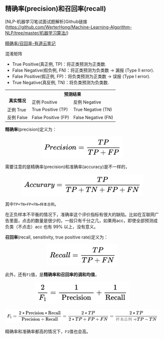 ## 精确率(precision)和召回率(recall)

[NLP-机器学习笔试面试题解析]Github链接(https://github.com/WerterHong/Machine-Learning-Algorithm-NLP/tree/master/机器学习算法/)

[精确率/召回率-有道云笔记](http://note.youdao.com/noteshare?id=eb84a293592d2639dab29e205fdd3895&sub=B21FA6BC931C4836A9D3EA0E6DABAAF6)

混淆矩阵

- True Positive(真正例, TP)：将正类预测为正类数.
- False Negative(假负例, FN)：将正类预测为负类数 → 漏报 (Type II error).
- False Positive(假正例, FP)：将负类预测为正类数 → 误报 (Type I error).
- True Negative(真反例, TN)：将负类预测为负类数.

<p align="center">
<table>
  <tr>
    <th rowspan="2"><br>真实情况</th>
    <th colspan="2">预测结果</th>
  </tr>
  <tr>
    <td>正例 Positive</td>
    <td>反例 Negative</td>
  </tr>
  <tr>
    <td>正例 True</td>
    <td>True Positive (TP)</td>
    <td>True Negative (TN)</td>
  </tr>
  <tr>
    <td>反例 False</td>
    <td>False Positive (FP)</td>
    <td>False Negative (FN)</td>
  </tr>
</table>
</p>

**精确率**(precision)定义为：

<p align="center">
<img src="../img/P-R-F1/PRF1-1.png" />
</p>

需要注意的是精确率(precision)和准确率(accuracy)是不一样的，

<p align="center">
<img src="../img/P-R-F1/PRF1-2.png" />
</p>

其中`TP+TN+FP+FN=样本总例`。

在正负样本不平衡的情况下，准确率这个评价指标有很大的缺陷。比如在互联网广告里面，点击的数量是很少的，一般只有千分之几，如果用acc，即使全部预测成负类（不点击）acc 也有 99% 以上，没有意义。

**召回率**(recall, sensitivity, true positive rate)定义为：

<p align="center">
<img src="../img/P-R-F1/PRF1-3.png" />
</p>


此外，还有`F1`值，是**精确率和召回率的调和均值**，

<p align="center">
<img src="../img/P-R-F1/PRF1-4.png" />
</p>

<p align="center">
<img src="../img/P-R-F1/PRF1-5.png" />
</p>

精确率和准确率都高的情况下，`F1`值也会高。
